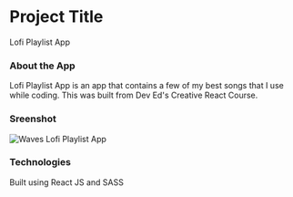 # Project Title

Lofi Playlist App

### About the App

Lofi Playlist App is an app that contains a few of my best songs that I use while coding.
This was built from Dev Ed's Creative React Course.

### Sreenshot

![Waves Lofi Playlist App](https://github.com/israelmitolu/react-music-player/blob/main/public/Waves%20Lofi%20Playlist.PNG)

### Technologies

Built using React JS and SASS
